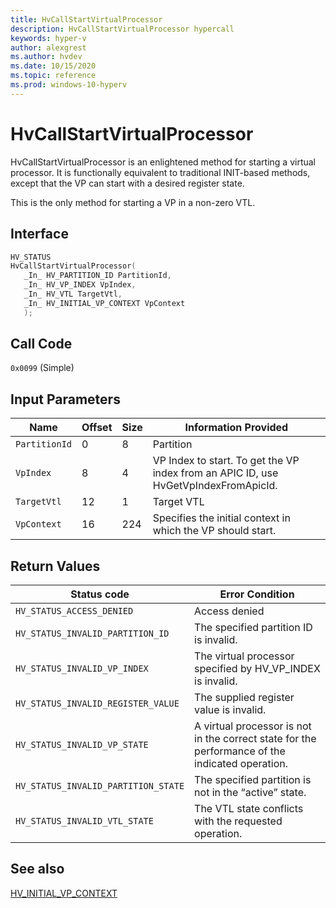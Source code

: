 ```yaml
---
title: HvCallStartVirtualProcessor
description: HvCallStartVirtualProcessor hypercall
keywords: hyper-v
author: alexgrest
ms.author: hvdev
ms.date: 10/15/2020
ms.topic: reference
ms.prod: windows-10-hyperv
---
```


# HvCallStartVirtualProcessor

HvCallStartVirtualProcessor is an enlightened method for starting a virtual processor. It is functionally equivalent to traditional INIT-based methods, except that the VP can start with a desired register state.

This is the only method for starting a VP in a non-zero VTL.

## Interface

 ```c
HV_STATUS
HvCallStartVirtualProcessor(
    _In_ HV_PARTITION_ID PartitionId,
    _In_ HV_VP_INDEX VpIndex,
    _In_ HV_VTL TargetVtl,
    _In_ HV_INITIAL_VP_CONTEXT VpContext
    );
 ```

## Call Code

`0x0099` (Simple)

## Input Parameters

| Name                    | Offset     | Size     | Information Provided                      |
|-------------------------|------------|----------|-------------------------------------------|
| `PartitionId`           | 0          | 8        | Partition                                 |
| `VpIndex`               | 8          | 4        | VP Index to start. To get the VP index from an APIC ID, use HvGetVpIndexFromApicId. |
| `TargetVtl`             | 12         | 1        | Target VTL                                |
| `VpContext`             | 16         | 224      | Specifies the initial context in which the VP should start. |

## Return Values

| Status code                         | Error Condition                                       |
|-------------------------------------|-------------------------------------------------------|
| `HV_STATUS_ACCESS_DENIED`           | Access denied                                         |
| `HV_STATUS_INVALID_PARTITION_ID`    | The specified partition ID is invalid.                |
| `HV_STATUS_INVALID_VP_INDEX`        | The virtual processor specified by HV_VP_INDEX is invalid. |
| `HV_STATUS_INVALID_REGISTER_VALUE`  | The supplied register value is invalid.               |
| `HV_STATUS_INVALID_VP_STATE`        | A virtual processor is not in the correct state for the performance of the indicated operation. |
| `HV_STATUS_INVALID_PARTITION_STATE` | The specified partition is not in the “active” state. |
| `HV_STATUS_INVALID_VTL_STATE`       | The VTL state conflicts with the requested operation. |

## See also

[HV_INITIAL_VP_CONTEXT](../datatypes/HV_INITIAL_VP_CONTEXT.md)
